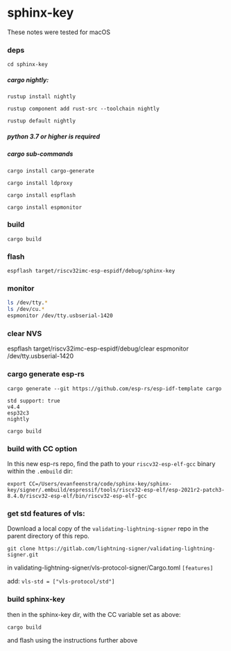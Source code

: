 # sphinx-key

These notes were tested for macOS

### deps

`cd sphinx-key`

##### cargo nightly:

`rustup install nightly`

`rustup component add rust-src --toolchain nightly`

`rustup default nightly`

##### python 3.7 or higher is required

##### cargo sub-commands

`cargo install cargo-generate`

`cargo install ldproxy`

`cargo install espflash`

`cargo install espmonitor`

### build

`cargo build`

### flash

`espflash target/riscv32imc-esp-espidf/debug/sphinx-key`

### monitor

```sh
ls /dev/tty.*
ls /dev/cu.*
espmonitor /dev/tty.usbserial-1420
```

### clear NVS

espflash target/riscv32imc-esp-espidf/debug/clear
espmonitor /dev/tty.usbserial-1420

### cargo generate esp-rs

`cargo generate --git https://github.com/esp-rs/esp-idf-template cargo`

```
std support: true
v4.4
esp32c3
nightly
```

`cargo build`

### build with CC option

In this new esp-rs repo, find the path to your `riscv32-esp-elf-gcc` binary within the `.embuild` dir:

`export CC=/Users/evanfeenstra/code/sphinx-key/sphinx-key/signer/.embuild/espressif/tools/riscv32-esp-elf/esp-2021r2-patch3-8.4.0/riscv32-esp-elf/bin/riscv32-esp-elf-gcc`

### get std features of vls:

Download a local copy of the `validating-lightning-signer` repo in the parent directory of this repo.

`git clone https://gitlab.com/lightning-signer/validating-lightning-signer.git`

in validating-lightning-signer/vls-protocol-signer/Cargo.toml `[features]`

add: `vls-std = ["vls-protocol/std"]`

### build sphinx-key

then in the sphinx-key dir, with the CC variable set as above:

`cargo build`

and flash using the instructions further above
